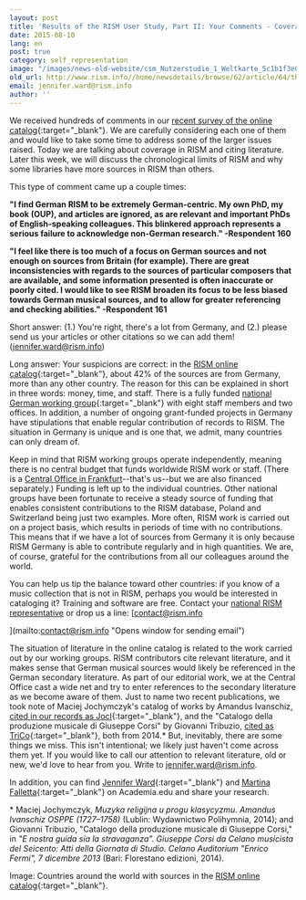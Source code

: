 ```yaml
---
layout: post
title: 'Results of the RISM User Study, Part II: Your Comments - Coverage in RISM and Citing Literature'
date: 2015-08-10
lang: en
post: true
category: self_representation
image: "/images/news-old-website/csm_Nutzerstudie_1_Weltkarte_5c1b1f3e0f.jpg"
old_url: http://www.rism.info//home/newsdetails/browse/62/article/64/the-rism-survey-we-respond-to-your-comments.html
email: jennifer.ward@rism.info
author: ''
---
```



We received hundreds of comments in our [recent survey of the online catalog](http://www.rism.info/en/community/survey.html){:target="_blank"}. We are carefully considering each one of them and would like to take some time to address some of the larger issues raised. Today we are talking about coverage in RISM and citing literature. Later this week, we will discuss the chronological limits of RISM and why some libraries have more sources in RISM than others.

This type of comment came up a couple times:

**"I find German RISM to be extremely German-centric. My own PhD, my book (OUP), and articles are ignored, as are relevant and important PhDs of English-speaking colleagues.
This blinkered approach represents a serious failure to acknowledge non-German research." -Respondent 160**

**"I feel like there is too much of a focus on German sources and not enough on sources from Britain (for example). There are great inconsistencies with regards to the sources of particular composers that are available, and some information presented is often inaccurate or poorly cited. I would like to see RISM broaden its focus to be less biased towards German musical sources, and to allow for greater referencing and checking abilities." -Respondent 161**

Short answer: (1.) You're right, there's a lot from Germany, and (2.) please send us your articles or other citations so we can add them! ([jennifer.ward@rism.info](mailto:jennifer.ward@rism.info "Opens window for sending email"))



Long answer: Your suspicions are correct: in the [RISM online catalog](https://opac.rism.info/metaopac/start.do?View=rism){:target="_blank"}, about 42% of the sources are from Germany, more than any other country. The reason for this can be explained in short in three words: money, time, and staff. There is a fully funded [national German working group](http://de.rism.info/en/home.html){:target="_blank"} with eight staff members and two offices. In addition, a number of ongoing grant-funded projects in Germany have stipulations that enable regular contribution of records to RISM. The situation in Germany is unique and is one that, we admit, many countries can only dream of.

Keep in mind that RISM working groups operate independently, meaning there is no central budget that funds worldwide RISM work or staff. (There is a [Central Office in Frankfurt](/organization/rism-zentralredaktion.html#c34)--that's us--but we are also financed separately.) Funding is left up to the individual countries. Other national groups have been fortunate to receive a steady source of funding that enables consistent contributions to the RISM database, Poland and Switzerland being just two examples. More often, RISM work is carried out on a project basis, which results in periods of time with no contributions. This means that if we have a lot of sources from Germany it is only because RISM Germany is able to contribute regularly and in high quantities. We are, of course, grateful for the contributions from all our colleagues around the world.

You can help us tip the balance toward other countries: if you know of a music collection that is not in RISM, perhaps you would be interested in cataloging it? Training and software are free. Contact your [national RISM representative](/international.html#c14) or drop us a line: [contact@rism.info

](mailto:contact@rism.info "Opens window for sending email")

The situation of literature in the online catalog is related to the work carried out by our working groups. RISM contributors cite relevant literature, and it makes sense that German musical sources would likely be referenced in the German secondary literature. As part of our editorial work, we at the Central Office cast a wide net and try to enter references to the secondary literature as we become aware of them. Just to name two recent publications, we took note of Maciej Jochymczyk's catalog of works by Amandus Ivanschiz, [cited in our records as JocI](https://opac.rism.info/search?View=rism&q=JocI){:target="_blank"}, and the "Catalogo della produzione musicale di Giuseppe Corsi" by Giovanni Tribuzio, [cited as TriCo](https://opac.rism.info/search?View=rism&q=TriCo){:target="_blank"}, both from 2014.\* But, inevitably, there are some things we miss. This isn't intentional; we likely just haven't come across them yet. If you would like to call our attention to relevant literature, old or new, we'd love to hear from you. Write to [jennifer.ward@rism.info](mailto:jennifer.ward@rism.info "Opens window for sending email").

In addition, you can find [Jennifer Ward](https://independent.academia.edu/Jennifer_A_Ward){:target="_blank"} and [Martina Falletta](https://independent.academia.edu/MFalletta){:target="_blank"} on Academia.edu and share your research.

\* Maciej Jochymczyk, _Muzyka religijna u progu klasycyzmu. Amandus Ivanschiz OSPPE (1727–1758)_ (Lublin: Wydawnictwo Polihymnia, 2014); and Giovanni Tribuzio, "Catalogo della produzione musicale di Giuseppe Corsi," in _"E nostra guida sia la stravaganza". Giuseppe Corsi da Celano musicista del Seicento: Atti della Giornata di Studio. Celano Auditorium "Enrico Fermi", 7 dicembre 2013_ (Bari: Florestano edizioni, 2014).

Image: Countries around the world with sources in the [RISM online catalog](https://opac.rism.info/){:target="_blank"}.







<script type="text/javascript">var switchTo5x=true;</script><script type="text/javascript" src="http://w.sharethis.com/button/buttons.js"></script><script type="text/javascript">stLight.options({publisher: "9b601438-1ce1-49d8-bfd7-9cff5df54c17", doNotHash: false, doNotCopy: false, hashAddressBar: false});</script>